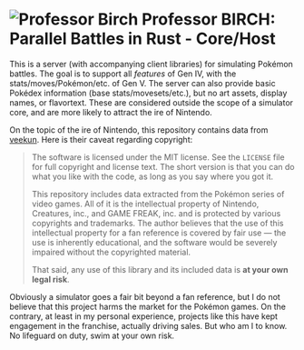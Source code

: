 <h1>
  <img alt="Professor Birch" src="https://tachibanatech.com/Birch_OD.png" />
  Professor BIRCH: Parallel Battles in Rust - Core/Host
</h1>

This is a server (with accompanying client libraries) for simulating Pokémon battles. The goal is to support all *features* of Gen IV, with the stats/moves/Pokémon/etc. of Gen V. The server can also provide basic Pokédex information (base stats/movesets/etc.), but no art assets, display names, or flavortext. These are considered outside the scope of a simulator core, and are more likely to attract the ire of Nintendo.

On the topic of the ire of Nintendo, this repository contains data from [veekun](https://github.com/veekun/pokedex). Here is their caveat regarding copyright:

> The software is licensed under the MIT license.  See the `LICENSE` file for full copyright and license text.  The short version is that you can do what you like with the code, as long as you say where you got it.
>
> This repository includes data extracted from the Pokémon series of video games.  All of it is the intellectual property of Nintendo, Creatures, inc., and GAME FREAK, inc. and is protected by various copyrights and trademarks.  The author believes that the use of this intellectual property for a fan reference is covered by fair use — the use is inherently educational, and the software would be severely impaired without the copyrighted material.
>
> That said, any use of this library and its included data is **at your own legal risk**.

Obviously a simulator goes a fair bit beyond a fan reference, but I do not believe that this project harms the market for the Pokémon games. On the contrary, at least in my personal experience, projects like this have kept engagement in the franchise, actually driving sales. But who am I to know. No lifeguard on duty, swim at your own risk.
